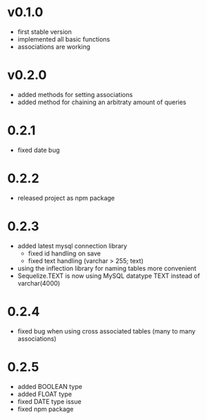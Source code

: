 # v0.1.0 #
- first stable version
- implemented all basic functions
- associations are working

# v0.2.0 #
- added methods for setting associations
- added method for chaining an arbitraty amount of queries

# 0.2.1 #
- fixed date bug

# 0.2.2 #
- released project as npm package

# 0.2.3 #
- added latest mysql connection library
  - fixed id handling on save
  - fixed text handling (varchar > 255; text)
- using the inflection library for naming tables more convenient
- Sequelize.TEXT is now using MySQL datatype TEXT instead of varchar(4000)

# 0.2.4 #
- fixed bug when using cross associated tables (many to many associations)

# 0.2.5 #
- added BOOLEAN type
- added FLOAT type
- fixed DATE type issue
- fixed npm package